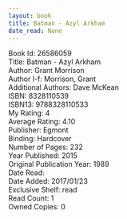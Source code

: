 ```yaml
---
layout: book
title: Batman - Azyl Arkham
date_read: None
---
```


Book Id: 26586059<br />
Title: Batman - Azyl Arkham<br />
Author: Grant Morrison<br />
Author l-f: Morrison, Grant<br />
Additional Authors: Dave McKean<br />
ISBN: 8328110539<br />
ISBN13: 9788328110533<br />
My Rating: 4<br />
Average Rating: 4.10<br />
Publisher: Egmont<br />
Binding: Hardcover<br />
Number of Pages: 232<br />
Year Published: 2015<br />
Original Publication Year: 1989<br />
Date Read: <br />
Date Added: 2017/01/23<br />
Exclusive Shelf: read<br />
Read Count: 1<br />
Owned Copies: 0<br />

